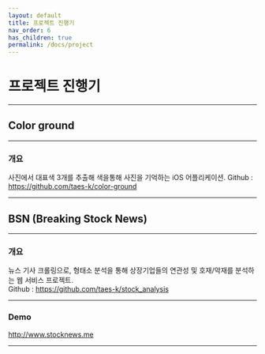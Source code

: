 ```yaml
---
layout: default
title: 프로젝트 진행기
nav_order: 6
has_children: true
permalink: /docs/project
---
```


# 프로젝트 진행기

---

## Color ground  

---

### 개요

사진에서 대표색 3개를 추출해 색을통해 사진을 기억하는 iOS 어플리케이션.
Github : <https://github.com/taes-k/color-ground>

---

## BSN (Breaking Stock News)

---

### 개요

뉴스 기사 크롤링으로, 형태소 분석을 통해 상장기업들의 연관성 및 호재/악재를 분석하는 웹 서비스 프로젝트.  
Github : <https://github.com/taes-k/stock_analysis>

---

### Demo

<http://www.stocknews.me>

---

